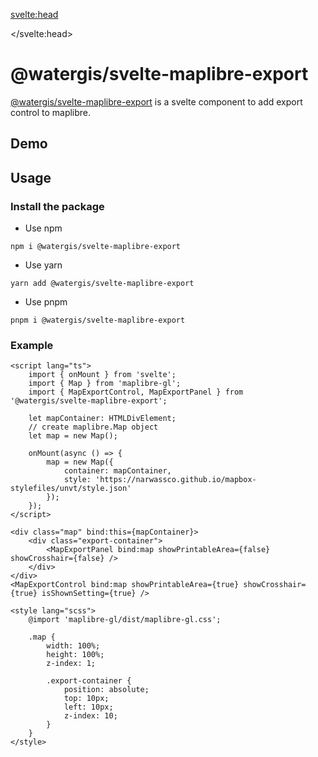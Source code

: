 <svelte:head>

<title>svelte-maplibre-export | svelte-maplibre-components</title>
<meta name="twitter:title" content="svelte-maplibre-export | svelte-maplibre-components" />
<meta property="og:title" content="svelte-maplibre-export | svelte-maplibre-components" />

</svelte:head>

<script lang="ts">
	import Example from "./Example.svelte";
</script>

# @watergis/svelte-maplibre-export

[@watergis/svelte-maplibre-export](https://github.com/watergis/svelte-maplibre-components/tree/main/packages/export) is a svelte component to add export control to maplibre.

## Demo

<Example />

## Usage

### Install the package

- Use npm

```
npm i @watergis/svelte-maplibre-export
```

- Use yarn

```
yarn add @watergis/svelte-maplibre-export
```

- Use pnpm

```
pnpm i @watergis/svelte-maplibre-export
```

### Example

```svelte
<script lang="ts">
	import { onMount } from 'svelte';
	import { Map } from 'maplibre-gl';
	import { MapExportControl, MapExportPanel } from '@watergis/svelte-maplibre-export';

	let mapContainer: HTMLDivElement;
	// create maplibre.Map object
	let map = new Map();

	onMount(async () => {
		map = new Map({
			container: mapContainer,
			style: 'https://narwassco.github.io/mapbox-stylefiles/unvt/style.json'
		});
	});
</script>

<div class="map" bind:this={mapContainer}>
	<div class="export-container">
		<MapExportPanel bind:map showPrintableArea={false} showCrosshair={false} />
	</div>
</div>
<MapExportControl bind:map showPrintableArea={true} showCrosshair={true} isShownSetting={true} />

<style lang="scss">
	@import 'maplibre-gl/dist/maplibre-gl.css';

	.map {
		width: 100%;
		height: 100%;
		z-index: 1;

		.export-container {
			position: absolute;
			top: 10px;
			left: 10px;
			z-index: 10;
		}
	}
</style>
```
